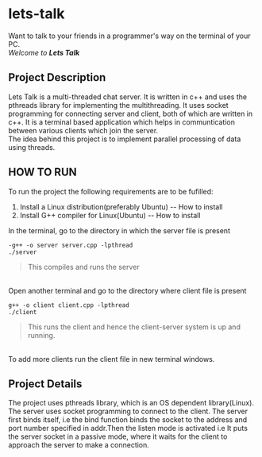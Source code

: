 # lets-talk
Want to talk to your friends in a programmer's way on the terminal of your PC.</br>
_Welcome to **Lets Talk**_ </br>

## Project Description
Lets Talk is a multi-threaded chat server. It is written in c++ and uses the pthreads library for implementing the multithreading.
It uses socket programming for connecting server and client, both of which are written in c++. It is a terminal based 
application which helps in communtication between various clients which join the server.</br>
The idea behind this project is to implement parallel processing of data using threads.

## HOW TO RUN
To run the project the following requirements are to be fufilled:
1. Install a Linux distribution(preferably Ubuntu) -- How to install
2. Install G++ compiler for Linux(Ubuntu) -- How to install

In the terminal, go to the directory in which the server file is present</br>
```
-g++ -o server server.cpp -lpthread
./server
```
>This compiles and runs the server
</br>
Open another terminal and go to the directory where client file is present </br>

```
g++ -o client client.cpp -lpthread
./client
```

>This runs the client and hence the client-server system is up and running.
</br>
To add more clients run the client file in new terminal windows.

## Project Details

The project uses pthreads library, which is an OS dependent library(Linux). The server uses socket programming to
connect to the client. The server first binds itself, i.e the bind function binds the socket to the address 
and port number specified in addr.Then the listen mode is activated i.e It puts the server socket in a passive mode, where it waits for the 
client to approach the server to make a connection.

